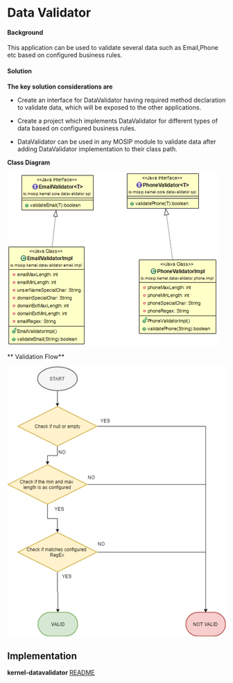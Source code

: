 ﻿# Data Validator

#### Background

This application can be used to validate several data such as Email,Phone etc based on configured business rules.


#### Solution



**The key solution considerations are**


- Create an interface for DataValidator having required method declaration to validate data, which will be exposed to the other applications.


- Create a project which implements DataValidator for different types of data  based on configured business rules.


- DataValidator can be used in any MOSIP module to validate data after adding DataValidator implementation to their class path.



**Class Diagram**



![Class Diagram](_images/kernel-datavalidator-cd.png)


** Validation Flow**

![Flow Chart](_images/kernel-datavalidator-fc.png)




## Implementation


**kernel-datavalidator** [README](../../../kernel/kernel-datavalidator/README.md)